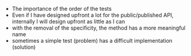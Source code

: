 * The importance of the order of the tests
* Even if I have designed upfront a lot for the public/published API, internally I will design upfront as little as I
 can
* with the removal of the specificity, the method has a more meaningful name
* sometimes a simple test (problem) has a difficult implementation (solution)

